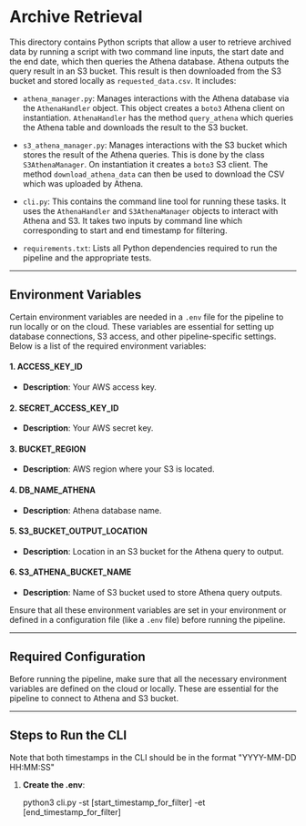 # Archive Retrieval

This directory contains Python scripts that allow a user to retrieve archived data by running a script with two command line inputs, the start date and the end date, which then queries the Athena database. Athena outputs the query result in an S3 bucket. This result is then downloaded from the S3 bucket and stored locally as `requested_data.csv`. It includes:

- `athena_manager.py`: Manages interactions with the Athena database via the `AthenaHandler` object. This object creates a `boto3` Athena client on instantiation. `AthenaHandler` has the method `query_athena` which queries the Athena table and downloads the result to the S3 bucket.

- `s3_athena_manager.py`: Manages interactions with the S3 bucket which stores the result of the Athena queries. This is done by the class `S3AthenaManager`. On instantiation it creates a `boto3` S3 client. The method `download_athena_data` can then be used to download the CSV which was uploaded by Athena.

- `cli.py`: This contains the command line tool for running these tasks. It uses the `AthenaHandler` and `S3AthenaManager` objects to interact with Athena and S3. It takes two inputs by command line which corresponding to start and end timestamp for filtering.

- `requirements.txt`: Lists all Python dependencies required to run the pipeline and the appropriate tests.
---

## **Environment Variables**

Certain environment variables are needed in a `.env` file for the pipeline to run locally or on the cloud. These variables are essential for setting up database connections, S3 access, and other pipeline-specific settings. Below is a list of the required environment variables:

#### **1. ACCESS_KEY_ID**
- **Description**: Your AWS access key.

#### **2. SECRET_ACCESS_KEY_ID**
- **Description**: Your AWS secret key.

#### **3. BUCKET_REGION**
- **Description**: AWS region where your S3 is located.

#### **4. DB_NAME_ATHENA**
- **Description**: Athena database name.

#### **5. S3_BUCKET_OUTPUT_LOCATION**
- **Description**: Location in an S3 bucket for the Athena query to output.

#### **6. S3_ATHENA_BUCKET_NAME**
- **Description**: Name of S3 bucket used to store Athena query outputs.

Ensure that all these environment variables are set in your environment or defined in a configuration file (like a `.env` file) before running the pipeline.

---

## **Required Configuration**

Before running the pipeline, make sure that all the necessary environment variables are defined on the cloud or locally. These are essential for the pipeline to connect to Athena and S3 bucket.

---
## **Steps to Run the CLI**

Note that both timestamps in the CLI should be in the format "YYYY-MM-DD HH:MM:SS"

1. **Create the .env**:

   python3 cli.py -st [start_timestamp_for_filter] -et [end_timestamp_for_filter]